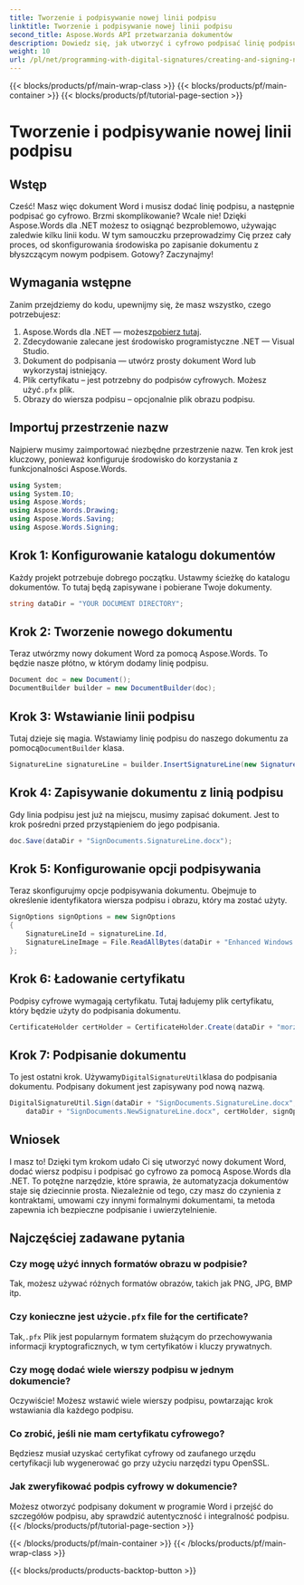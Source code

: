 ```yaml
---
title: Tworzenie i podpisywanie nowej linii podpisu
linktitle: Tworzenie i podpisywanie nowej linii podpisu
second_title: Aspose.Words API przetwarzania dokumentów
description: Dowiedz się, jak utworzyć i cyfrowo podpisać linię podpisu w dokumencie Word za pomocą Aspose.Words dla .NET dzięki temu samouczkowi krok po kroku. Idealne do automatyzacji dokumentów.
weight: 10
url: /pl/net/programming-with-digital-signatures/creating-and-signing-new-signature-line/
---
```


{{< blocks/products/pf/main-wrap-class >}}
{{< blocks/products/pf/main-container >}}
{{< blocks/products/pf/tutorial-page-section >}}

# Tworzenie i podpisywanie nowej linii podpisu

## Wstęp

Cześć! Masz więc dokument Word i musisz dodać linię podpisu, a następnie podpisać go cyfrowo. Brzmi skomplikowanie? Wcale nie! Dzięki Aspose.Words dla .NET możesz to osiągnąć bezproblemowo, używając zaledwie kilku linii kodu. W tym samouczku przeprowadzimy Cię przez cały proces, od skonfigurowania środowiska po zapisanie dokumentu z błyszczącym nowym podpisem. Gotowy? Zaczynajmy!

## Wymagania wstępne

Zanim przejdziemy do kodu, upewnijmy się, że masz wszystko, czego potrzebujesz:
1.  Aspose.Words dla .NET — możesz[pobierz tutaj](https://releases.aspose.com/words/net/).
2. Zdecydowanie zalecane jest środowisko programistyczne .NET — Visual Studio.
3. Dokument do podpisania — utwórz prosty dokument Word lub wykorzystaj istniejący.
4.  Plik certyfikatu – jest potrzebny do podpisów cyfrowych. Możesz użyć`.pfx` plik.
5. Obrazy do wiersza podpisu – opcjonalnie plik obrazu podpisu.

## Importuj przestrzenie nazw

Najpierw musimy zaimportować niezbędne przestrzenie nazw. Ten krok jest kluczowy, ponieważ konfiguruje środowisko do korzystania z funkcjonalności Aspose.Words.

```csharp
using System;
using System.IO;
using Aspose.Words;
using Aspose.Words.Drawing;
using Aspose.Words.Saving;
using Aspose.Words.Signing;
```

## Krok 1: Konfigurowanie katalogu dokumentów

Każdy projekt potrzebuje dobrego początku. Ustawmy ścieżkę do katalogu dokumentów. To tutaj będą zapisywane i pobierane Twoje dokumenty.

```csharp
string dataDir = "YOUR DOCUMENT DIRECTORY";
```

## Krok 2: Tworzenie nowego dokumentu

Teraz utwórzmy nowy dokument Word za pomocą Aspose.Words. To będzie nasze płótno, w którym dodamy linię podpisu.

```csharp
Document doc = new Document();
DocumentBuilder builder = new DocumentBuilder(doc);
```

## Krok 3: Wstawianie linii podpisu

 Tutaj dzieje się magia. Wstawiamy linię podpisu do naszego dokumentu za pomocą`DocumentBuilder` klasa.

```csharp
SignatureLine signatureLine = builder.InsertSignatureLine(new SignatureLineOptions()).SignatureLine;
```

## Krok 4: Zapisywanie dokumentu z linią podpisu

Gdy linia podpisu jest już na miejscu, musimy zapisać dokument. Jest to krok pośredni przed przystąpieniem do jego podpisania.

```csharp
doc.Save(dataDir + "SignDocuments.SignatureLine.docx");
```

## Krok 5: Konfigurowanie opcji podpisywania

Teraz skonfigurujmy opcje podpisywania dokumentu. Obejmuje to określenie identyfikatora wiersza podpisu i obrazu, który ma zostać użyty.

```csharp
SignOptions signOptions = new SignOptions
{
    SignatureLineId = signatureLine.Id,
    SignatureLineImage = File.ReadAllBytes(dataDir + "Enhanced Windows MetaFile.emf")
};
```

## Krok 6: Ładowanie certyfikatu

Podpisy cyfrowe wymagają certyfikatu. Tutaj ładujemy plik certyfikatu, który będzie użyty do podpisania dokumentu.

```csharp
CertificateHolder certHolder = CertificateHolder.Create(dataDir + "morzal.pfx", "aw");
```

## Krok 7: Podpisanie dokumentu

 To jest ostatni krok. Używamy`DigitalSignatureUtil`klasa do podpisania dokumentu. Podpisany dokument jest zapisywany pod nową nazwą.

```csharp
DigitalSignatureUtil.Sign(dataDir + "SignDocuments.SignatureLine.docx",
    dataDir + "SignDocuments.NewSignatureLine.docx", certHolder, signOptions);
```

## Wniosek

I masz to! Dzięki tym krokom udało Ci się utworzyć nowy dokument Word, dodać wiersz podpisu i podpisać go cyfrowo za pomocą Aspose.Words dla .NET. To potężne narzędzie, które sprawia, że automatyzacja dokumentów staje się dziecinnie prosta. Niezależnie od tego, czy masz do czynienia z kontraktami, umowami czy innymi formalnymi dokumentami, ta metoda zapewnia ich bezpieczne podpisanie i uwierzytelnienie.

## Najczęściej zadawane pytania

### Czy mogę użyć innych formatów obrazu w podpisie?
Tak, możesz używać różnych formatów obrazów, takich jak PNG, JPG, BMP itp.

###  Czy konieczne jest użycie`.pfx` file for the certificate?
 Tak,`.pfx` Plik jest popularnym formatem służącym do przechowywania informacji kryptograficznych, w tym certyfikatów i kluczy prywatnych.

### Czy mogę dodać wiele wierszy podpisu w jednym dokumencie?
Oczywiście! Możesz wstawić wiele wierszy podpisu, powtarzając krok wstawiania dla każdego podpisu.

### Co zrobić, jeśli nie mam certyfikatu cyfrowego?
Będziesz musiał uzyskać certyfikat cyfrowy od zaufanego urzędu certyfikacji lub wygenerować go przy użyciu narzędzi typu OpenSSL.

### Jak zweryfikować podpis cyfrowy w dokumencie?
Możesz otworzyć podpisany dokument w programie Word i przejść do szczegółów podpisu, aby sprawdzić autentyczność i integralność podpisu.
{{< /blocks/products/pf/tutorial-page-section >}}

{{< /blocks/products/pf/main-container >}}
{{< /blocks/products/pf/main-wrap-class >}}

{{< blocks/products/products-backtop-button >}}
